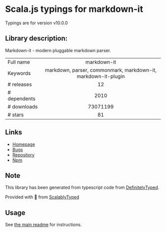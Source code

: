 
# Scala.js typings for markdown-it

Typings are for version v10.0.0

## Library description:
Markdown-it - modern pluggable markdown parser.

|                    |                 |
| ------------------ | :-------------: |
| Full name          | markdown-it |
| Keywords           | markdown, parser, commonmark, markdown-it, markdown-it-plugin |
| # releases         | 12 |
| # dependents       | 2010 |
| # downloads        | 73071199 |
| # stars            | 81 |

## Links
- [Homepage](https://github.com/markdown-it/markdown-it#readme)
- [Bugs](https://github.com/markdown-it/markdown-it/issues)
- [Repository](https://github.com/markdown-it/markdown-it)
- [Npm](https://www.npmjs.com/package/markdown-it)
    


## Note
This library has been generated from typescript code from [DefinitelyTyped](https://definitelytyped.org).

Provided with :purple_heart: from [ScalablyTyped](https://github.com/oyvindberg/ScalablyTyped)

## Usage
See [the main readme](../../readme.md) for instructions.


